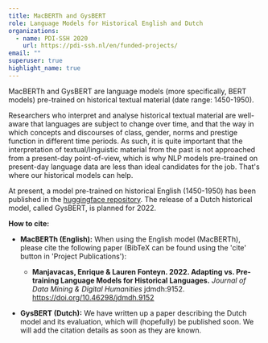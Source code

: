 ```yaml
---
title: MacBERTh and GysBERT
role: Language Models for Historical English and Dutch
organizations:
  - name: PDI-SSH 2020
    url: https://pdi-ssh.nl/en/funded-projects/
email: ""
superuser: true
highlight_name: true
---
```

MacBERTh and GysBERT are language models (more specifically, BERT models) pre-trained on historical textual material (date range: 1450-1950).

Researchers who interpret and analyse historical textual material are well-aware that languages are subject to change over time, and that the way in which concepts and discourses of class, gender, norms and prestige function in different time periods. As such, it is quite important that the interpretation of textual/linguistic material from the past is not approached from a present-day point-of-view, which is why NLP models pre-trained on present-day language data are less than ideal candidates for the job. That's where our historical models can help.

At present, a model pre-trained on historical English (1450-1950) has been published in the [huggingface repository](https://huggingface.co/emanjavacas/MacBERTh/tree/main). The release of a Dutch historical model, called GysBERT, is planned for 2022. 

**How to cite:**

* **MacBERTh (English):** When using the English model (MacBERTh), please cite the following paper (BibTeX can be found using the 'cite' button in 'Project Publications'):

  * **Manjavacas, Enrique & Lauren Fonteyn. 2022. Adapting vs. Pre-training Language Models for Historical Languages.** *Journal of Data Mining & Digital Humanities* jdmdh:9152. <https://doi.org/10.46298/jdmdh.9152>
* **GysBERT (Dutch):**  We have written up a paper describing the Dutch model and its evaluation, which will (hopefully) be published soon. We will add the citation details as soon as they are known.